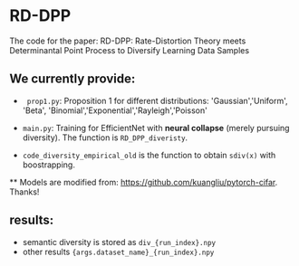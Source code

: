 # RD-DPP
The code for the paper: RD-DPP: Rate-Distortion Theory meets Determinantal Point Process to Diversify Learning Data Samples

## We currently provide:
- ``` prop1.py```: Proposition 1 for different distributions:
'Gaussian','Uniform', 'Beta', 'Binomial','Exponential','Rayleigh','Poisson'

- ```main.py```: Training for EfficientNet with **neural collapse** (merely pursuing diversity). The function is ```RD_DPP_diveristy```.
- ```code_diversity_empirical_old``` is the function to obtain ```sdiv(x)``` with boostrapping.




** Models are modified from: https://github.com/kuangliu/pytorch-cifar. Thanks!


## results:
- semantic diversity is stored as  ```div_{run_index}.npy```
- other results ```{args.dataset_name}_{run_index}.npy```
